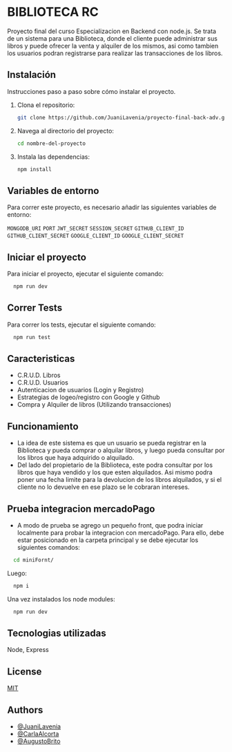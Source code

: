 # BIBLIOTECA RC

Proyecto final del curso Especializacion en Backend con node.js.
Se trata de un sistema para una Biblioteca, donde el cliente puede administrar sus libros
y puede ofrecer la venta y alquiler de los mismos, asi como tambien los usuarios podran
registrarse para realizar las transacciones de los libros.

## Instalación

Instrucciones paso a paso sobre cómo instalar el proyecto.

1. Clona el repositorio:
   ```bash
   git clone https://github.com/JuaniLavenia/proyecto-final-back-adv.git
   ```
2. Navega al directorio del proyecto:
   ```bash
   cd nombre-del-proyecto
   ```
3. Instala las dependencias:
   ```bash
   npm install
   ```

## Variables de entorno

Para correr este proyecto, es necesario añadir las siguientes variables de entorno:

`MONGODB_URI`
`PORT`
`JWT_SECRET`
`SESSION_SECRET`
`GITHUB_CLIENT_ID`
`GITHUB_CLIENT_SECRET`
`GOOGLE_CLIENT_ID`
`GOOGLE_CLIENT_SECRET`

## Iniciar el proyecto

Para iniciar el proyecto, ejecutar el siguiente comando:

```bash
  npm run dev
```

## Correr Tests

Para correr los tests, ejecutar el siguiente comando:

```bash
  npm run test
```

## Caracteristicas

- C.R.U.D. Libros
- C.R.U.D. Usuarios
- Autenticacion de usuarios (Login y Registro)
- Estrategias de logeo/registro con Google y Github
- Compra y Alquiler de libros (Utilizando transacciones)

## Funcionamiento

- La idea de este sistema es que un usuario se pueda registrar en la Biblioteca y
  pueda comprar o alquilar libros, y luego pueda consultar por los libros que haya
  adquirido o alquilado.
- Del lado del propietario de la Biblioteca, este podra consultar por los libros
  que haya vendido y los que esten alquilados. Asi mismo podra poner una fecha limite
  para la devolucion de los libros alquilados, y si el cliente no lo devuelve en ese plazo
  se le cobraran intereses.

## Prueba integracion mercadoPago

- A modo de prueba se agrego un pequeño front, que podra iniciar localmente para probar la 
integracion con mercadoPago. Para ello, debe estar posicionado en la carpeta principal y se 
debe ejecutar los siguientes comandos:

```bash
  cd miniFornt/
```
Luego:

```bash
  npm i
```
Una vez instalados los node modules:

```bash
  npm run dev
```

## Tecnologias utilizadas

Node, Express

## License

[MIT](https://choosealicense.com/licenses/mit/)

## Authors

- [@JuaniLavenia](https://github.com/JuaniLavenia)
- [@CarlaAlcorta](https://github.com/carlial)
- [@AugustoBrito](https://github.com/djauguust)
